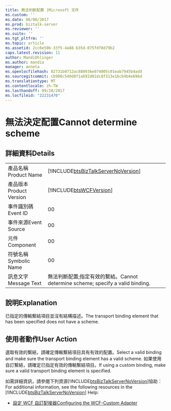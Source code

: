 ```yaml
---
title: 無法判斷配置 |Microsoft 文件
ms.custom: ''
ms.date: 06/08/2017
ms.prod: biztalk-server
ms.reviewer: ''
ms.suite: ''
ms.tgt_pltfrm: ''
ms.topic: article
ms.assetid: 2cc6e50b-33f5-4a88-b35d-075fdf8d79b2
caps.latest.revision: 11
author: MandiOhlinger
ms.author: mandia
manager: anneta
ms.openlocfilehash: 82731b0712ac880936e074005c01eab7945b4add
ms.sourcegitcommit: cb908c540d8f1a692d01dc8f313e16cb4b4e696d
ms.translationtype: MT
ms.contentlocale: zh-TW
ms.lasthandoff: 09/20/2017
ms.locfileid: "22231470"
---
```

# <a name="cannot-determine-scheme"></a><span data-ttu-id="4e5a2-102">無法決定配置</span><span class="sxs-lookup"><span data-stu-id="4e5a2-102">Cannot determine scheme</span></span>
## <a name="details"></a><span data-ttu-id="4e5a2-103">詳細資料</span><span class="sxs-lookup"><span data-stu-id="4e5a2-103">Details</span></span>  
  
|||  
|-|-|  
|<span data-ttu-id="4e5a2-104">產品名稱</span><span class="sxs-lookup"><span data-stu-id="4e5a2-104">Product Name</span></span>|[!INCLUDE[btsBizTalkServerNoVersion](../includes/btsbiztalkservernoversion-md.md)]|  
|<span data-ttu-id="4e5a2-105">產品版本</span><span class="sxs-lookup"><span data-stu-id="4e5a2-105">Product Version</span></span>|[!INCLUDE[btsWCFVersion](../includes/btswcfversion-md.md)]|  
|<span data-ttu-id="4e5a2-106">事件識別碼</span><span class="sxs-lookup"><span data-stu-id="4e5a2-106">Event ID</span></span>|<span data-ttu-id="4e5a2-107">0</span><span class="sxs-lookup"><span data-stu-id="4e5a2-107">0</span></span>|  
|<span data-ttu-id="4e5a2-108">事件來源</span><span class="sxs-lookup"><span data-stu-id="4e5a2-108">Event Source</span></span>|<span data-ttu-id="4e5a2-109">0</span><span class="sxs-lookup"><span data-stu-id="4e5a2-109">0</span></span>|  
|<span data-ttu-id="4e5a2-110">元件</span><span class="sxs-lookup"><span data-stu-id="4e5a2-110">Component</span></span>|<span data-ttu-id="4e5a2-111">0</span><span class="sxs-lookup"><span data-stu-id="4e5a2-111">0</span></span>|  
|<span data-ttu-id="4e5a2-112">符號名稱</span><span class="sxs-lookup"><span data-stu-id="4e5a2-112">Symbolic Name</span></span>|<span data-ttu-id="4e5a2-113">0</span><span class="sxs-lookup"><span data-stu-id="4e5a2-113">0</span></span>|  
|<span data-ttu-id="4e5a2-114">訊息文字</span><span class="sxs-lookup"><span data-stu-id="4e5a2-114">Message Text</span></span>|<span data-ttu-id="4e5a2-115">無法判斷配置;指定有效的繫結。</span><span class="sxs-lookup"><span data-stu-id="4e5a2-115">Cannot determine scheme; specify a valid binding.</span></span>|  
  
## <a name="explanation"></a><span data-ttu-id="4e5a2-116">說明</span><span class="sxs-lookup"><span data-stu-id="4e5a2-116">Explanation</span></span>  
 <span data-ttu-id="4e5a2-117">已指定的傳輸繫結項目並沒有結構描述。</span><span class="sxs-lookup"><span data-stu-id="4e5a2-117">The transport binding element that has been specified does not have a scheme.</span></span>  
  
## <a name="user-action"></a><span data-ttu-id="4e5a2-118">使用者動作</span><span class="sxs-lookup"><span data-stu-id="4e5a2-118">User Action</span></span>  
 <span data-ttu-id="4e5a2-119">選取有效的繫結，請確定傳輸繫結項目具有有效的配置。</span><span class="sxs-lookup"><span data-stu-id="4e5a2-119">Select a valid binding and make sure the transport binding element has a valid scheme.</span></span> <span data-ttu-id="4e5a2-120">如果使用自訂繫結，請確定已指定有效的傳輸繫結項目。</span><span class="sxs-lookup"><span data-stu-id="4e5a2-120">If using a custom binding, make sure a valid transport binding element is specified.</span></span>  
  
 <span data-ttu-id="4e5a2-121">如需詳細資訊，請參閱下列資源[!INCLUDE[btsBizTalkServerNoVersion](../includes/btsbiztalkservernoversion-md.md)]協助：</span><span class="sxs-lookup"><span data-stu-id="4e5a2-121">For additional information, see the following resources in the [!INCLUDE[btsBizTalkServerNoVersion](../includes/btsbiztalkservernoversion-md.md)] Help:</span></span>  
  
-   [<span data-ttu-id="4e5a2-122">設定 WCF 自訂配接器</span><span class="sxs-lookup"><span data-stu-id="4e5a2-122">Configuring the WCF-Custom Adapter</span></span>](../core/configuring-the-wcf-custom-adapter.md)